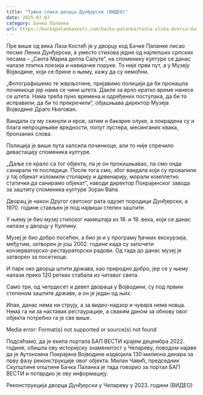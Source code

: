 ```yaml
---
title: "Тужна слика дворца Дунђерски (ВИДЕО)"
date: 2025-07-07
category: Бачка Паланка
url: https://backapalankavesti.com/backa-palanka/tuzna-slika-dvorca-dundjerski-video/
---
```


Пре више од века Лаза Костић је у дворцу код Бачке Паланке писао песме Ленки Дунђерски, а уместо стихова једне од најлепших српских песама – „Санта Мариа делла Салуте“, на споменику културе се данас налазе плитка поезија и навијачке поруке. То није први пут, а у Музеју Војводине, који се брине о њему, кажу да су немоћни.

„Фотографишемо те жврљотине, пријавимо полицији да би пронашла починиоце јер нама се чини штета. Дакле за врло кратко време нанесе се штета. Нама треба пуно времена и одређених поступака, да би то исправили, да би то прекречили“, објашњава директор Музеја Војводине Драго Његован.

Вандали су му скинули и кров, затим и бакарне олуке, а покрадена су и блага непроцењиве вредности, попут лустера, месинганих квака, бронзаних слова.

Полиција је више пута хапсила починиоце, али то није спречило девастацију споменика културе.

„Даље се крало са тог објекта, па је он прокишњавао, па смо онда санирали те последице. После тога смо, због вандала који су провалили у тај објекат изломили столарију и дрвенарију, морали комплетно статички да санирамо објекат“, наводи директор Покрајинског завода за заштиту споменика културе Зоран Вапа.

Дворац је након Другог светског рата одузет породици Дунђерски, а 1970. године стављен је под највиши степен заштите.

У њему је био музеј стилског намештаја из 18. и 19. века, који се данас налази у дворцу у Кулпину.

Музеј је био добро посећен, а био је и у програму ђачких екскурзија, међутим, затворен је још 2002. године када су започети конзерваторско-рестаураторски радови. Од тада до данас музеј је затворен за посетиоце.

И парк око дворца штити држава, као природно добро, јер се у њему налази преко 120 ретких стабала из читавог света.

Само три, од четрдесет и девет двораца у Војводини, су под првим степеном заштите државе, а он је један од њих.

Ипак, данас нема ни струју, а за видео-надзор и чувара нема новца. Нема га ни за наставак рестаурације, а сваким даном за обнову овог објекта потребно га је све више.

Media error: Format(s) not supported or source(s) not found

Подсећамо, да је екипа портала БАП ВЕСТИ крајем децембра 2022. године, обишла ову историјску знаменитост у Челареву, поводом најаве да је Аутономна Покрајина Војводине издвојила 130 милиона динара за прву фазу реконструкције овог објекта. Милан Чавић, председник Скупштине општине Бачка Паланка је тада говорио за портал БАП ВЕСТИ и потврдио је ову информацију.

Реконструкција дворца Дунђерски у Челареву у 2023. години (ВИДЕО)
